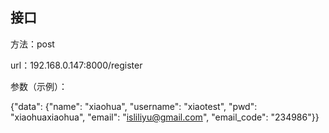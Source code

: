 ## 接口

方法：post

url：192.168.0.147:8000/register

参数（示例）：

{"data": {"name": "xiaohua", "username": "xiaotest", "pwd": "xiaohuaxiaohua", "email": "isliliyu@gmail.com", "email_code": "234986"}}